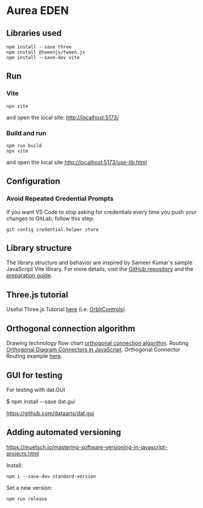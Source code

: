 # Aurea EDEN

## Libraries used

```
npm install --save three
npm install @tweenjs/tween.js
npm install --save-dev vite

```

## Run
### Vite
```
npx vite
```
and open the local site: [http://localhost:5173/](http://localhost:5173/)


### Build and run
```
npm run build
npx vite
```
and open the local site [http://localhost:5173/use-lib.html](http://localhost:5173/use-lib.html)

## Configuration

### Avoid Repeated Credential Prompts

If you want VS Code to stop asking for credentials every time you push your changes to GitLab, follow this step:

```
git config credential.helper store
```

## Library structure

The library structure and behavior are inspired by Sameer Kumar's sample JavaScript Vite library. For more details, visit the [GitHub repository](https://github.com/sameer1612/ninja-lib) and the [preparation guide](https://betterprogramming.pub/the-pragmatic-guide-to-your-first-javascript-library-516a7b08c677).

## Three.js tutorial

Useful Three.js Tutorial [here](https://sbcode.net/threejs/)
(i.e. [OrbitControls](https://sbcode.net/threejs/orbit-controls/)).

## Orthogonal connection algorithm

Drawing technology flow chart [orthogonal connection algorithm](https://pubuzhixing.medium.com/drawing-technology-flow-chart-orthogonal-connection-algorithm-fe23215f5ada).
Routing [Orthogonal Diagram Connectors in JavaScript](https://medium.com/swlh/routing-orthogonal-diagram-connectors-in-javascript-191dc2c5ff70).
Orthogonal Connector Routing example [here](https://orthogonal.jose.page/).

## GUI for testing

For testing with dat.GUI

$ npm install --save dat.gui

https://github.com/dataarts/dat.gui

## Adding automated versioning

https://muetsch.io/mastering-software-versioning-in-javascript-projects.html

Install:
```terminal
npm i --save-dev standard-version
```

Set a new version:
```terminal
npm run release
```